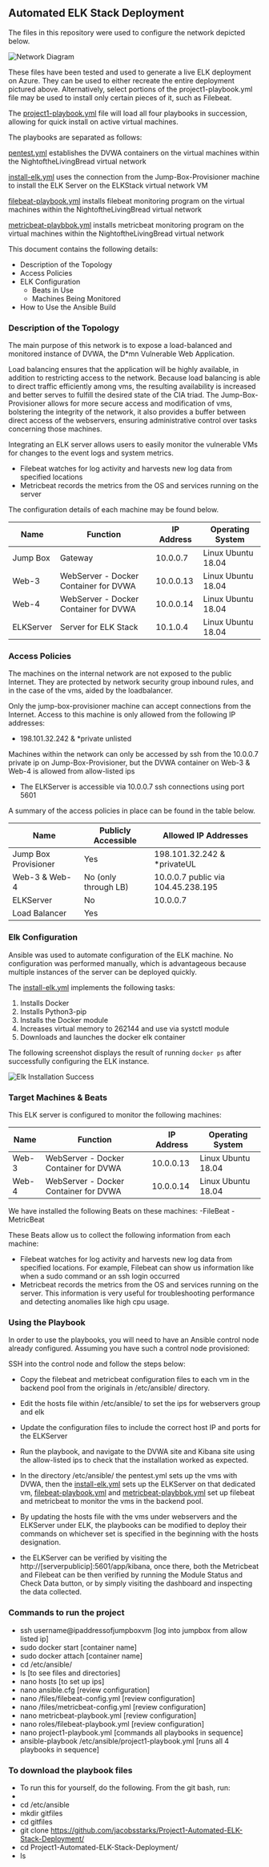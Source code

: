 ## Automated ELK Stack Deployment

The files in this repository were used to configure the network depicted below.

![Network Diagram](/Images/Homework12_JacobStarks.PNG)

These files have been tested and used to generate a live ELK deployment on Azure. They can be used to either recreate the entire deployment pictured above. Alternatively, select portions of the project1-playbook.yml file may be used to install only certain pieces of it, such as Filebeat.

  The [project1-playbook.yml](/Playbooks/project1-playbook.yml) file will load all four playbooks in succession, allowing for quick install on active virtual machines.

  The playbooks are separated as follows:

  [pentest.yml](/Playbooks/pentest.yml) establishes the DVWA containers on the virtual machines within the NightoftheLivingBread virtual network

  [install-elk.yml](/Playbooks/install-elk.yml) uses the connection from the Jump-Box-Provisioner machine to install the ELK Server on the ELKStack virtual network VM

  [filebeat-playbook.yml](/Playbooks/filebeat-playbook.yml) installs filebeat monitoring program on the virtual machines within the NightoftheLivingBread virtual network

  [metricbeat-playbbok.yml](/Playbooks/metricbeat-playbook.yml) installs metricbeat monitoring program on the virtual machines within the NightoftheLivingBread virtual network

This document contains the following details:
- Description of the Topology
- Access Policies
- ELK Configuration
  - Beats in Use
  - Machines Being Monitored
- How to Use the Ansible Build


### Description of the Topology

The main purpose of this network is to expose a load-balanced and monitored instance of DVWA, the D*mn Vulnerable Web Application.

Load balancing ensures that the application will be highly available, in addition to restricting access to the network.
Because load balancing is able to direct traffic efficiently among vms, the resulting availability is increased and better serves to fulfill the desired state of the CIA triad.
The Jump-Box-Provisioner allows for more secure access and modification of vms, bolstering the integrity of the network, it also provides a buffer between direct access of the webservers, ensuring administrative control over tasks concerning those machines.

Integrating an ELK server allows users to easily monitor the vulnerable VMs for changes to the event logs and system metrics.

- Filebeat watches for log activity and harvests new log data from specified locations
- Metricbeat records the metrics from the OS and services running on the server

The configuration details of each machine may be found below.


| Name     | Function                             | IP Address | Operating System   |
|----------|------------------------------------- |------------|--------------------|
| Jump Box | Gateway                              | 10.0.0.7   | Linux Ubuntu 18.04 |
| Web-3    |WebServer - Docker Container for DVWA | 10.0.0.13  | Linux Ubuntu 18.04 |
| Web-4    |WebServer - Docker Container for DVWA | 10.0.0.14  | Linux Ubuntu 18.04 |
| ELKServer|Server for ELK Stack                  | 10.1.0.4   | Linux Ubuntu 18.04 |

### Access Policies

The machines on the internal network are not exposed to the public Internet. They are protected by network security group inbound rules, and in the case of the vms, aided by the loadbalancer.

Only the jump-box-provisioner machine can accept connections from the Internet. Access to this machine is only allowed from the following IP addresses:
- 198.101.32.242 & *private unlisted

Machines within the network can only be accessed by ssh from the 10.0.0.7 private ip on Jump-Box-Provisioner, but the DVWA container on Web-3 & Web-4 is allowed from allow-listed ips
- The ELKServer is accessible via 10.0.0.7 ssh connections using port 5601

A summary of the access policies in place can be found in the table below.

| Name                 | Publicly Accessible | Allowed IP Addresses              |
|----------------------|---------------------|---------------------------------  |
| Jump Box Provisioner | Yes                 | 198.101.32.242 & *privateUL       |
| Web-3 & Web-4        | No (only through LB)| 10.0.0.7 public via 104.45.238.195|
| ELKServer            | No                  | 10.0.0.7                          |
| Load Balancer        | Yes                 |                                   |
### Elk Configuration

Ansible was used to automate configuration of the ELK machine. No configuration was performed manually, which is advantageous because multiple instances of the server can be deployed quickly.

The [install-elk.yml](/Playbooks/install-elk.yml) implements the following tasks:
1. Installs Docker
2. Installs Python3-pip
3. Installs the Docker module
4. Increases virtual memory to 262144 and use via systctl module
5. Downloads and launches the docker elk container

The following screenshot displays the result of running `docker ps` after successfully configuring the ELK instance.

![Elk Installation Success](/Images/sebp_elk_761.PNG)

### Target Machines & Beats
This ELK server is configured to monitor the following machines:

| Name     | Function                             | IP Address | Operating System   |
|----------|------------------------------------- |------------|--------------------|
| Web-3    |WebServer - Docker Container for DVWA | 10.0.0.13  | Linux Ubuntu 18.04 |
| Web-4    |WebServer - Docker Container for DVWA | 10.0.0.14  | Linux Ubuntu 18.04 |


We have installed the following Beats on these machines:
-FileBeat
-MetricBeat

These Beats allow us to collect the following information from each machine:
- Filebeat watches for log activity and harvests new log data from specified locations. For example, Filebeat can show us information like when a sudo command or an ssh login occurred
- Metricbeat records the metrics from the OS and services running on the server. This information is very useful for troubleshooting performance and detecting anomalies like high cpu usage.

### Using the Playbook
In order to use the playbooks, you will need to have an Ansible control node already configured. Assuming you have such a control node provisioned: 

SSH into the control node and follow the steps below:
- Copy the filebeat and metricbeat configuration files to each vm in the backend pool from the originals in /etc/ansible/ directory.
- Edit the hosts file within /etc/ansible/ to set the ips for webservers group and elk
- Update the configuration files to include the correct host IP and ports for the ELKServer
- Run the playbook, and navigate to the DVWA site and Kibana site using the allow-listed ips to check that the installation worked as expected.


- In the directory /etc/ansible/ the pentest.yml sets up the vms with DVWA, then the [install-elk.yml](/Playbooks/install-elk.yml) sets up the ELKServer on that dedicated vm, [filebeat-playbook.yml](/Playbooks/filebeat-playbook.yml) and [metricbeat-playbbok.yml](/Playbooks/metricbeat-playbook.yml) set up filebeat and metricbeat to monitor the vms in the backend pool.
- By updating the hosts file with the vms under webservers and the ELKServer under ELK, the playbooks can be modified to deploy their commands on whichever set is specified in the beginning with the hosts designation.
- the ELKServer can be verified by visiting the http://[serverpublicip]:5601/app/kibana, once there, both the Metricbeat and Filebeat can be then verified by running the Module Status and Check Data button, or by simply visiting the dashboard and inspecting the data collected.

### Commands to run the project
- ssh username@ipaddressofjumpboxvm [log into jumpbox from allow listed ip]
- sudo docker start [container name]
- sudo docker attach [container name]
- cd /etc/ansible/ 
- ls [to see files and directories]
- nano hosts [to set up ips]
- nano ansible.cfg [review configuration]
- nano /files/filebeat-config.yml [review configuration]
- nano /files/metricbeat-config.yml [review configuration]
- nano metricbeat-playbook.yml  [review configuration]
- nano roles/filebeat-playbook.yml  [review configuration]
- nano project1-playbook.yml [commands all playbooks in sequence]
- ansible-playbook /etc/ansible/project1-playbook.yml [runs all 4 playbooks in sequence]

### To download the playbook files
- To run this for yourself, do the following. From the git bash, run:
-
- cd /etc/ansible
- mkdir gitfiles
- cd gitfiles
- git clone https://github.com/jacobsstarks/Project1-Automated-ELK-Stack-Deployment/
- cd Project1-Automated-ELK-Stack-Deployment/
- ls
